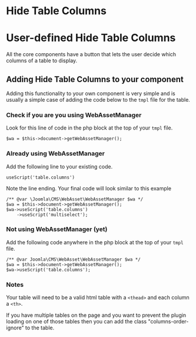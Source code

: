 Hide Table Columns
=======================



# User-defined Hide Table Columns
All the core components have a button that lets the user decide which columns of a table to display.

## Adding Hide Table Columns to your component
Adding this functionality to your own component is very simple and is usually a simple case of adding the code below to the `tmpl` file for the table.

### Check if you are you using WebAssetManager
Look for this line of code in the php block at the top of your `tmpl` file.
```
$wa = $this->document->getWebAssetManager();
```

### Already using WebAssetManager
Add the following line to your existing code.

```
useScript('table.columns')
```

Note the line ending. Your final code will look similar to this example

```
/** @var \Joomla\CMS\WebAsset\WebAssetManager $wa */
$wa = $this->document->getWebAssetManager();
$wa->useScript('table.columns')
    ->useScript('multiselect');
```

### Not using WebAssetManager (yet)
Add the following code anywhere in the php block at the top of your `tmpl` file.

```
/** @var Joomla\CMS\WebAsset\WebAssetManager $wa */
$wa = $this->document->getWebAssetManager();
$wa->useScript('table.columns');
```

### Notes
Your table will need to be a valid html table with a `<thead>` and each column a `<th>`.

If you have multiple tables on the page and you want to prevent the plugin loading on one of those tables then you can add the class "columns-order-ignore" to the table.

